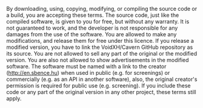 By downloading, using, copying, modifying, or compiling the source code or a
build, you are accepting these terms. The source code, just like the compiled
software, is given to you for free, but without any warranty. It is not
guaranteed to work, and the developer is not responsible for any damages from
the use of the software. You are allowed to make any modifications, and release
them for free under this licence. If you release a modified version, you have to
link the VoidXH/Cavern GitHub repository as its source. You are not allowed to
sell any part of the original or the modified version. You are also not allowed
to show advertisements in the modified software. The software must be named with
a link to the creator (http://en.sbence.hu) when used in public (e.g. for
screenings) or commercially (e.g. as an API in another software), also, the
original creator's permission is required for public use (e.g. screening). If
you include these code or any part of the original version in any other project,
these terms still apply.
